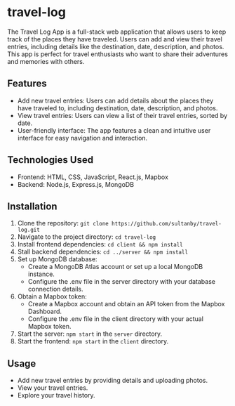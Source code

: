 # travel-log

The Travel Log App is a full-stack web application that allows users to keep track of the places they have traveled. Users can add and view their travel entries, including details like the destination, date, description, and photos. This app is perfect for travel enthusiasts who want to share their adventures and memories with others.


## Features
- Add new travel entries: Users can add details about the places they have traveled to, including destination, date, description, and photos.
- View travel entries: Users can view a list of their travel entries, sorted by date.
- User-friendly interface: The app features a clean and intuitive user interface for easy navigation and interaction.

## Technologies Used
- Frontend: HTML, CSS, JavaScript, React.js, Mapbox
- Backend: Node.js, Express.js, MongoDB

## Installation
1. Clone the repository: `git clone https://github.com/sultanby/travel-log.git`
2. Navigate to the project directory: `cd travel-log`
3. Install frontend dependencies: `cd client && npm install`
4. Stall backend dependencies: `cd ../server && npm install`
5. Set up MongoDB database: 
    - Create a MongoDB Atlas account or set up a local MongoDB instance.
    - Configure the .env file in the server directory with your database connection details.
6. Obtain a Mapbox token:
    - Create a Mapbox account and obtain an API token from the Mapbox Dashboard.
    - Configure the .env file in the client directory with your actual Mapbox token.
7. Start the server: `npm start` in the `server` directory.
8. Start the frontend: `npm start` in the `client` directory.

## Usage
- Add new travel entries by providing details and uploading photos.
- View your travel entries.
- Explore your travel history.

